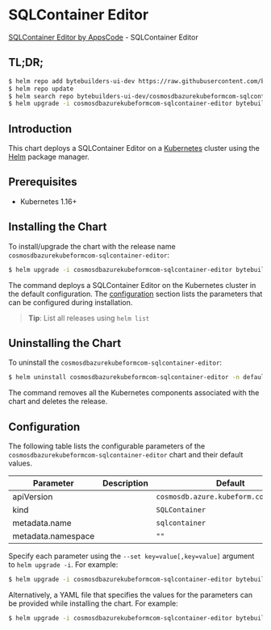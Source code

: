 # SQLContainer Editor

[SQLContainer Editor by AppsCode](https://byte.builders) - SQLContainer Editor

## TL;DR;

```bash
$ helm repo add bytebuilders-ui-dev https://raw.githubusercontent.com/bytebuilders/ui-wizards/
$ helm repo update
$ helm search repo bytebuilders-ui-dev/cosmosdbazurekubeformcom-sqlcontainer-editor --version=v0.4.17
$ helm upgrade -i cosmosdbazurekubeformcom-sqlcontainer-editor bytebuilders-ui-dev/cosmosdbazurekubeformcom-sqlcontainer-editor -n default --create-namespace --version=v0.4.17
```

## Introduction

This chart deploys a SQLContainer Editor on a [Kubernetes](http://kubernetes.io) cluster using the [Helm](https://helm.sh) package manager.

## Prerequisites

- Kubernetes 1.16+

## Installing the Chart

To install/upgrade the chart with the release name `cosmosdbazurekubeformcom-sqlcontainer-editor`:

```bash
$ helm upgrade -i cosmosdbazurekubeformcom-sqlcontainer-editor bytebuilders-ui-dev/cosmosdbazurekubeformcom-sqlcontainer-editor -n default --create-namespace --version=v0.4.17
```

The command deploys a SQLContainer Editor on the Kubernetes cluster in the default configuration. The [configuration](#configuration) section lists the parameters that can be configured during installation.

> **Tip**: List all releases using `helm list`

## Uninstalling the Chart

To uninstall the `cosmosdbazurekubeformcom-sqlcontainer-editor`:

```bash
$ helm uninstall cosmosdbazurekubeformcom-sqlcontainer-editor -n default
```

The command removes all the Kubernetes components associated with the chart and deletes the release.

## Configuration

The following table lists the configurable parameters of the `cosmosdbazurekubeformcom-sqlcontainer-editor` chart and their default values.

|     Parameter      | Description |                      Default                      |
|--------------------|-------------|---------------------------------------------------|
| apiVersion         |             | <code>cosmosdb.azure.kubeform.com/v1alpha1</code> |
| kind               |             | <code>SQLContainer</code>                         |
| metadata.name      |             | <code>sqlcontainer</code>                         |
| metadata.namespace |             | <code>""</code>                                   |


Specify each parameter using the `--set key=value[,key=value]` argument to `helm upgrade -i`. For example:

```bash
$ helm upgrade -i cosmosdbazurekubeformcom-sqlcontainer-editor bytebuilders-ui-dev/cosmosdbazurekubeformcom-sqlcontainer-editor -n default --create-namespace --version=v0.4.17 --set apiVersion=cosmosdb.azure.kubeform.com/v1alpha1
```

Alternatively, a YAML file that specifies the values for the parameters can be provided while
installing the chart. For example:

```bash
$ helm upgrade -i cosmosdbazurekubeformcom-sqlcontainer-editor bytebuilders-ui-dev/cosmosdbazurekubeformcom-sqlcontainer-editor -n default --create-namespace --version=v0.4.17 --values values.yaml
```
